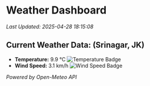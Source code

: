 
# Weather Dashboard

_Last Updated: 2025-04-28 18:15:08_

## Current Weather Data: (Srinagar, JK)
- **Temperature:** 9.9 °C ![Temperature Badge](https://img.shields.io/badge/Temperature-Low%20Temp-blue)
- **Wind Speed:** 3.1 km/h ![Wind Speed Badge](https://img.shields.io/badge/Wind%20Speed-Light%20Wind-blue)

*Powered by Open-Meteo API*
